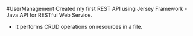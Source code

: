 #UserManagement
Created my first REST API using Jersey Framework - Java API for RESTful Web Service.  
- It performs CRUD operations on resources in a file.
